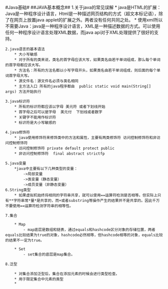 #Java基础#
##JAVA基本概念##
	1.关于java的常见误解
		* java是HTML的扩展：Java是一种程序设计语言，Html是一种描述网页结构的方式（超文本标记语），除了在网页上放置java applet的扩展之外。两者没有任何共同之处。
		* 使用xml所以不需要Java：java是一种程序设计语言，XML是一种描述数据的方式。可以使用任何一种程序设计语言处理XML数据，而java api对于XML处理提供了很好的支持。

	2.java语言的基本语法
		* 大小写敏感
		* 对于所有的类来说，类名的首字母应该大写，如果类名由若干单词组成，那么每个单词的首字母都应该大写。
		* 方法名：所有的方法名都以小写字母开头，如果类名由若干单词组成，则后面的每个单词首字母大写。
		* 源文件名：源文件名必须与类名相同
		* 主方法入口 所有的java程序都由  public static void main(String[] args) 方法开始执行

	3.java标识符
		* 所有的标识符都应该以字母 美元符 或者下划线开始
		* 首字母之后可以是字母  美元付  下划线或者数字
		* 关键字不能用作标识符
		* 标识符是大小写敏感的
		
	4.java修饰符
		* java使用修饰符来修饰类中的方法和属性，主要有两类修饰符 访问控制修饰符和非访问控制修饰符
		* 访问控制修饰符 private default protect public
		* 非访问控制修饰符  final abstract strictfp

	5.java变量
		*java中主要有以下几种类型的变量：
			->局部变量
			->类变量（静态变量）
			->成员变量（非静态变量）
	6.String类型
		* 如果虚拟机始终将相同的字符串共享，就可以使用==运算符检测是否相等。但实际上只有**字符串常*量*是共享的，而+或者substring等操作产生的结果并不是共享的。因此千万不要使用==运算符检测字符串的相等性。

	7.集合
		
		* Map
			- map底层是数组和链表，通过equals和hashcode区分对象的存储位置，两者equals比较结果为true的对象，hashcode必然相等，但hashcode相等的对象，equals比较的结果不一定为true。
		
		* Set
			- set集合的底层是map集合。

	8.泛型
		
		* 对集合添加泛型后，集合在添加元素的时候会进行类型检查。
		* 用于限定集合中元素的类型
		* 

		

		

